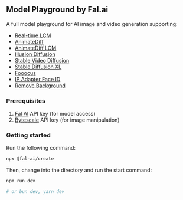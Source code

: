 ## Model Playground by Fal.ai

A full model playground for AI image and video generation supporting:

- [Real-time LCM](https://www.fal.ai/models/latent-consistency)
- [AnimateDiff](https://www.fal.ai/models/animatediff)
- [AnimateDiff LCM](https://www.fal.ai/models/animatediff-lcm)
- [Illusion Diffusion](https://www.fal.ai/models/illusion-diffusion)
- [Stable Video Diffusion](https://www.fal.ai/models/svd)
- [Stable Diffusion XL](https://www.fal.ai/models/stable-diffusion-xl)
- [Fooocus](https://www.fal.ai/models/fooocus)
- [IP Adapter Face ID](https://www.fal.ai/models/ip-adapter-face-id)
- [Remove Background](https://www.fal.ai/models/remove-background)

### Prerequisites

1. [Fal AI](https://www.fal.ai/) API key (for model access)
2. [Bytescale](https://www.bytescale.com/) API key (for image manipulation)

### Getting started

Run the following command:

```sh
npx @fal-ai/create
```

Then, change into the directory and run the start command:

```sh
npm run dev

# or bun dev, yarn dev
```